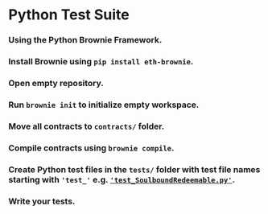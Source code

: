 # Python Test Suite

### Using the Python Brownie Framework.
### Install Brownie using `pip install eth-brownie`.
### Open empty repository.
### Run `brownie init` to initialize empty workspace.
### Move all contracts to `contracts/` folder.
### Compile contracts using `brownie compile`.
### Create Python test files in the `tests/` folder with test file names starting with `'test_'` e.g. [`'test_SoulboundRedeemable.py'`](https://github.com/daccred/contracts/blob/main/py/test/tests/test_deploy.py).
### Write your tests.
